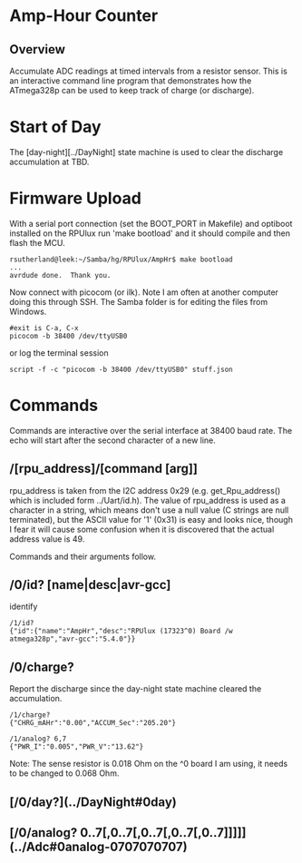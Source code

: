 # Amp-Hour Counter

## Overview

Accumulate ADC readings at timed intervals from a resistor sensor. This is an interactive command line program that demonstrates how the ATmega328p can be used to keep track of charge (or discharge). 

[Adc]: ../Adc


# Start of Day 

The [day-night][../DayNight] state machine is used to clear the discharge accumulation at TBD.


# Firmware Upload

With a serial port connection (set the BOOT_PORT in Makefile) and optiboot installed on the RPUlux run 'make bootload' and it should compile and then flash the MCU.

``` 
rsutherland@leek:~/Samba/hg/RPUlux/AmpHr$ make bootload
...
avrdude done.  Thank you.
``` 

Now connect with picocom (or ilk). Note I am often at another computer doing this through SSH. The Samba folder is for editing the files from Windows.


``` 
#exit is C-a, C-x
picocom -b 38400 /dev/ttyUSB0
``` 

or log the terminal session

``` 
script -f -c "picocom -b 38400 /dev/ttyUSB0" stuff.json
``` 


# Commands

Commands are interactive over the serial interface at 38400 baud rate. The echo will start after the second character of a new line. 


## /\[rpu_address\]/[command \[arg\]\]

rpu_address is taken from the I2C address 0x29 (e.g. get_Rpu_address() which is included form ../Uart/id.h). The value of rpu_address is used as a character in a string, which means don't use a null value (C strings are null terminated), but the ASCII value for '1' (0x31) is easy and looks nice, though I fear it will cause some confusion when it is discovered that the actual address value is 49.

Commands and their arguments follow.


## /0/id? \[name|desc|avr-gcc\]

identify 

``` 
/1/id?
{"id":{"name":"AmpHr","desc":"RPUlux (17323^0) Board /w atmega328p","avr-gcc":"5.4.0"}}
```

##  /0/charge?

Report the discharge since the day-night state machine cleared the accumulation.

``` 
/1/charge?
{"CHRG_mAHr":"0.00","ACCUM_Sec":"205.20"}

/1/analog? 6,7
{"PWR_I":"0.005","PWR_V":"13.62"}
```

Note: The sense resistor is 0.018 Ohm on the ^0 board I am using, it needs to be changed to 0.068 Ohm.


## \[/0/day?\](../DayNight#0day)


## \[/0/analog? 0..7\[,0..7\[,0..7\[,0..7\[,0..7\]\]\]\]\](../Adc#0analog-0707070707)
